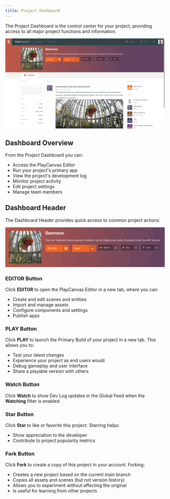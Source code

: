 ```yaml
---
title: Project Dashboard
---
```


The Project Dashboard is the control center for your project, providing access to all major project functions and information.

![Dashboard](/img/user-manual/editor/projects/project-dashboard.png)

## Dashboard Overview

From the Project Dashboard you can:

- Access the PlayCanvas Editor
- Run your project's primary app
- View the project's development log
- Monitor project activity
- Edit project settings
- Manage team members

## Dashboard Header

The Dashboard Header provides quick access to common project actions:

![Dashboard Header](/img/user-manual/editor/projects/dashboard-header.png)

### EDITOR Button

Click **EDITOR** to open the PlayCanvas Editor in a new tab, where you can:

- Create and edit scenes and entities
- Import and manage assets
- Configure components and settings
- Publish apps

### PLAY Button

Click **PLAY** to launch the Primary Build of your project in a new tab. This allows you to:

- Test your latest changes
- Experience your project as end users would
- Debug gameplay and user interface
- Share a playable version with others

### Watch Button

Click **Watch** to show Dev Log updates in the Global Feed when the **Watching** filter is enabled.

### Star Button

Click **Star** to like or favorite this project. Starring helps:

- Show appreciation to the developer
- Contribute to project popularity metrics

### Fork Button

Click **Fork** to create a copy of this project in your account. Forking:

- Creates a new project based on the current main branch
- Copies all assets and scenes (but not version history)
- Allows you to experiment without affecting the original
- Is useful for learning from other projects
